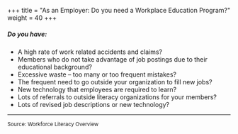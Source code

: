 +++
title = "As an Employer: Do you need a Workplace Education Program?"
weight = 40
+++

##### Do you have:

- A high rate of work related accidents and claims?
- Members who do not take advantage of job postings due to their educational background?
- Excessive waste – too many or too frequent mistakes?
- The frequent need to go outside your organization to fill new jobs?
- New technology that employees are required to learn?
- Lots of referrals to outside literacy organizations for your members?
- Lots of revised job descriptions or new technology?
  
***

<sup>Source: Workforce Literacy Overview</sup>
